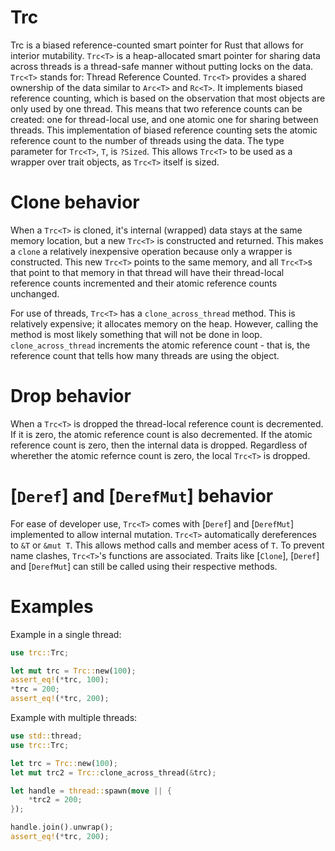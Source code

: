 # Trc
Trc is a biased reference-counted smart pointer for Rust that allows for interior mutability.
`Trc<T>` is a heap-allocated smart pointer for sharing data across threads is a thread-safe manner without putting locks on the data.
`Trc<T>` stands for: Thread Reference Counted.
`Trc<T>` provides a shared ownership of the data similar to `Arc<T>` and `Rc<T>`.
It implements biased reference counting, which is based on the observation that most objects are only used by one thread.
This means that two reference counts can be created: one for thread-local use, and one atomic one for sharing between threads.
This implementation of biased reference counting sets the atomic reference count to the number of threads using the data.
The type parameter for `Trc<T>`, `T`, is `?Sized`. This allows `Trc<T>` to be used as a wrapper over trait objects, as `Trc<T>` itself is sized.

# Clone behavior
When a `Trc<T>` is cloned, it's internal (wrapped) data stays at the same memory location, but a new `Trc<T>` is constructed and returned.
This makes a `clone` a relatively inexpensive operation because only a wrapper is constructed.
This new `Trc<T>` points to the same memory, and all `Trc<T>`s that point to that memory in that thread will have their thread-local reference counts incremented
and their atomic reference counts unchanged.

For use of threads, `Trc<T>` has a `clone_across_thread` method. This is relatively expensive; it allocates memory on the heap. However, calling the method
is most likely something that will not be done in loop.
`clone_across_thread` increments the atomic reference count - that is, the reference count that tells how many threads are using the object.

# Drop behavior

When a `Trc<T>` is dropped the thread-local reference count is decremented. If it is zero, the atomic reference count is also decremented.
If the atomic reference count is zero, then the internal data is dropped. Regardless of wherether the atomic refernce count is zero, the
local `Trc<T>` is dropped.

# [`Deref`] and [`DerefMut`] behavior
For ease of developer use, `Trc<T>` comes with [`Deref`] and [`DerefMut`] implemented to allow internal mutation.
`Trc<T>` automatically dereferences to `&T` or `&mut T`. This allows method calls and member acess of `T`.
To prevent name clashes, `Trc<T>`'s functions are associated. Traits like [`Clone`], [`Deref`] and [`DerefMut`] can still be called using their respective methods.

# Examples

Example in a single thread:
```rust
use trc::Trc;

let mut trc = Trc::new(100);
assert_eq!(*trc, 100);
*trc = 200;
assert_eq!(*trc, 200);
```

Example with multiple threads:
```rust
use std::thread;
use trc::Trc;

let trc = Trc::new(100);
let mut trc2 = Trc::clone_across_thread(&trc);

let handle = thread::spawn(move || {
    *trc2 = 200;
});

handle.join().unwrap();
assert_eq!(*trc, 200);
```
